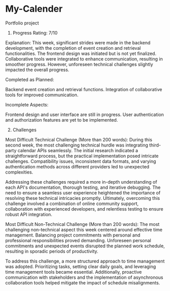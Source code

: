 # My-Calender
Portfolio project
1. Progress Rating: 7/10

Explanation: This week, significant strides were made in the backend development, with the completion of event creation and retrieval functionalities. The frontend design was initiated but is not yet finalized. Collaborative tools were integrated to enhance communication, resulting in smoother progress. However, unforeseen technical challenges slightly impacted the overall progress.

 Completed as Planned:

Backend event creation and retrieval functions.
Integration of collaborative tools for improved communication.

 Incomplete Aspects:

Frontend design and user interface are still in progress.
User authentication and authorization features are yet to be implemented.

2. Challenges

 Most Difficult Technical Challenge (More than 200 words):
During this second week, the most challenging technical hurdle was integrating third-party calendar APIs seamlessly. The initial research indicated a straightforward process, but the practical implementation posed intricate challenges. Compatibility issues, inconsistent data formats, and varying authentication methods across different providers led to unexpected complexities.

Addressing these challenges required a more in-depth understanding of each API's documentation, thorough testing, and iterative debugging. The need to ensure a seamless user experience heightened the importance of resolving these technical intricacies promptly. Ultimately, overcoming this challenge involved a combination of online community support, collaboration with experienced developers, and relentless testing to ensure robust API integration.

 Most Difficult Non-Technical Challenge (More than 200 words):
The most challenging non-technical aspect this week centered around effective time management. Balancing project commitments with personal and professional responsibilities proved demanding. Unforeseen personal commitments and unexpected events disrupted the planned work schedule, resulting in sporadic periods of productivity.

To address this challenge, a more structured approach to time management was adopted. Prioritizing tasks, setting clear daily goals, and leveraging time management tools became essential. Additionally, proactive communication with stakeholders and the implementation of asynchronous collaboration tools helped mitigate the impact of schedule misalignments.

